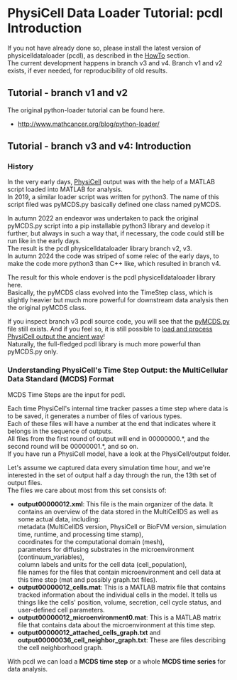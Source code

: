# PhysiCell Data Loader Tutorial: pcdl Introduction

If you not have already done so, please install the latest version of physicelldataloader (pcdl),
as described in the [HowTo](https://github.com/elmbeech/physicelldataloader/blob/master/man/HOWTO.md) section.\
The current development happens in branch v3 and v4.
Branch v1 and v2 exists, if ever needed, for reproducibility of old results.


## Tutorial - branch v1 and v2
The original python-loader tutorial can be found here.
+ http://www.mathcancer.org/blog/python-loader/


## Tutorial - branch v3 and v4: Introduction


### History

In the very early days, [PhysiCell](https://github.com/MathCancer/PhysiCell) output was with the help of a MATLAB script loaded into MATLAB for analysis.\
In 2019, a similar loader script was written for python3.
The name of this script filed was pyMCDS.py basically defined one class named pyMCDS.

In autumn 2022 an endeavor was undertaken to pack the original pyMCDS.py script into a pip installable python3 library and develop it further, but always in such a way that, if necessary, the code could still be run like in the early days.\
The result is the pcdl physicelldataloader library branch v2, v3.\
In autumn 2024 the code was striped of some relec of the early days, to make the code more python3 than C++ like, which resulted in branch v4.

The result for this whole endover is the pcdl physicelldataloader library here.\
Basically, the pyMCDS class evolved into the TimeStep class, which is slightly heavier but much more powerful for downstream data analysis then the original pyMCDS class.

If you inspect branch v3 pcdl source code, you will see that the [pyMCDS.py](https://github.com/elmbeech/physicelldataloader/blob/v3/pcdl/pyMCDS.py) file still exists.
And if you feel so, it is still possible to [load and process PhysiCell output the ancient way](https://github.com/elmbeech/physicelldataloader/blob/master/man/HOWTO.md#how-to-run-physicelldataloader-like-in-the-early-days-before-autumn-2022)!\
Naturally, the full-fledged pcdl library is much more powerful than pyMCDS.py only.


### Understanding PhysiCell's Time Step Output: the MultiCellular Data Standard (MCDS) Format

MCDS Time Steps are the input for pcdl.

Each time PhysiCell's internal time tracker passes a time step where data is to be saved, it generates a number of files of various types.\
Each of these files will have a number at the end that indicates where it belongs in the sequence of outputs.\
All files from the first round of output will end in 00000000.\*, and the second round will be 00000001.\*, and so on.\
If you have run a PhysiCell model, have a look at the PhysiCell/output folder.

Let's assume we captured data every simulation time hour, and we're interested in the set of output half a day through the run, the 13th set of output files.\
The files we care about most from this set consists of:

+ **output00000012.xml**: This file is the main organizer of the data.
    It contains an overview of the data stored in the MultiCellDS as well as some actual data, including:\
    metadata (MultiCellDS version, PhysiCell or BioFVM version, simulation time, runtime, and processing time stamp),\
    coordinates for the computational domain (mesh),\
    parameters for diffusing substrates in the microenvironment (continuum\_variables),\
    column labels and units for the cell data (cell\_population),\
    file names for the files that contain microenvironment and cell data at this time step (mat and possibly graph.txt files).
+ **output00000012_cells.mat**: This is a MATLAB matrix file that contains tracked information about the individual cells in the model.
    It tells us things like the cells' position, volume, secretion, cell cycle status, and user-defined cell parameters.
+ **output00000012_microenvironment0.mat**: This is a MATLAB matrix file that contains data about the microenvironment at this time step.
+ **output00000012_attached_cells_graph.txt** and **output00000036_cell_neighbor_graph.txt**: These are files describing the cell neighborhood graph.

With pcdl we can load a **MCDS time step** or a whole **MCDS time series** for data analysis.
